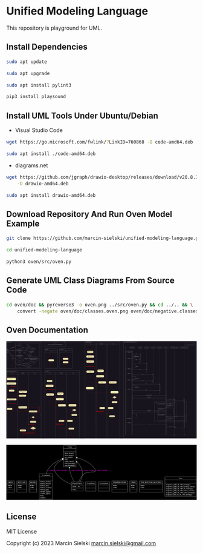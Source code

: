 # Unified Modeling Language

This repository is playground for UML.

## Install Dependencies

```bash
sudo apt update
```

```bash
sudo apt upgrade
```

```bash
sudo apt install pylint3
```

```bash
pip3 install playsound
```

## Install UML Tools Under Ubuntu/Debian

* Visual Studio Code

```bash
wget https://go.microsoft.com/fwlink/?LinkID=760868 -O code-amd64.deb

```

```bash
sudo apt install ./code-amd64.deb
```

* diagrams.net

```bash
wget https://github.com/jgraph/drawio-desktop/releases/download/v20.8.16/drawio-amd64-20.8.16.deb \
    -O drawio-amd64.deb
```

```bash
sudo apt install drawio-amd64.deb
```

## Download Repository And Run Oven Model Example

```bash
git clone https://github.com/marcin-sielski/unified-modeling-language.git
```

```bash
cd unified-modeling-language
```

```bash
python3 oven/src/oven.py
```

## Generate UML Class Diagrams From Source Code

```bash
cd oven/doc && pyreverse3 -o oven.png ../src/oven.py && cd ../.. && \
    convert -negate oven/doc/classes.oven.png oven/doc/negative.classes.oven.png
```

## Oven Documentation

![Oven UML diagrams](https://github.com/marcin-sielski/unified-modeling-language/blob/main/oven/doc/oven.drawio.png)

![Oven UML class diagrams](https://github.com/marcin-sielski/unified-modeling-language/blob/main/oven/doc/negative.classes.oven.png)

## License

MIT License

Copyright (c) 2023 Marcin Sielski <marcin.sielski@gmail.com>
